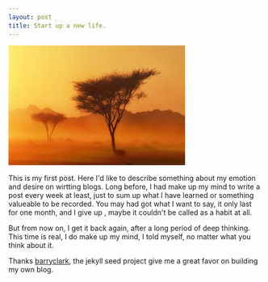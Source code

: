 ```yaml
---
layout: post
title: Start up a new life.
---
```


![enjoy every day!](/images/a_good_day.jpg)

This is my first post. 
Here I'd like to describe something about my emotion and desire on wirtting blogs.
Long before, I had make up my mind to write a post every week at least, just to sum up what I have learned or something valueable to be recorded.
You may had got what I want to say, it only last for one month, and I give up , maybe it couldn't be called as a habit at all.

But from now on, I get it back again, after a long period of deep thinking. This time is real, I do make up my mind, I told myself, no matter what you think about it.

Thanks [barryclark](https://github.com/barryclark/jekyll-now), the jekyll seed project give me a great favor on building my own blog.

